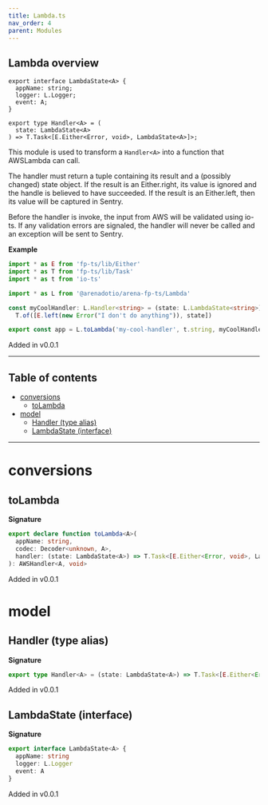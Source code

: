 ```yaml
---
title: Lambda.ts
nav_order: 4
parent: Modules
---
```


## Lambda overview

```
export interface LambdaState<A> {
  appName: string;
  logger: L.Logger;
  event: A;
}
```

```
export type Handler<A> = (
  state: LambdaState<A>
) => T.Task<[E.Either<Error, void>, LambdaState<A>]>;
```

This module is used to transform a `Handler<A>` into a function that
AWSLambda can call.

The handler must return a tuple containing its result and a (possibly
changed) state object. If the result is an Either.right, its value is ignored
and the handle is believed to have succeeded. If the result is an
Either.left, then its value will be captured in Sentry.

Before the handler is invoke, the input from AWS will be validated using
io-ts. If any validation errors are signaled, the handler will never be
called and an exception will be sent to Sentry.

**Example**

```ts
import * as E from 'fp-ts/lib/Either'
import * as T from 'fp-ts/lib/Task'
import * as t from 'io-ts'

import * as L from '@arenadotio/arena-fp-ts/Lambda'

const myCoolHandler: L.Handler<string> = (state: L.LambdaState<string>) =>
  T.of([E.left(new Error("I don't do anything")), state])

export const app = L.toLambda('my-cool-handler', t.string, myCoolHandler)
```

Added in v0.0.1

---

<h2 class="text-delta">Table of contents</h2>

- [conversions](#conversions)
  - [toLambda](#tolambda)
- [model](#model)
  - [Handler (type alias)](#handler-type-alias)
  - [LambdaState (interface)](#lambdastate-interface)

---

# conversions

## toLambda

**Signature**

```ts
export declare function toLambda<A>(
  appName: string,
  codec: Decoder<unknown, A>,
  handler: (state: LambdaState<A>) => T.Task<[E.Either<Error, void>, LambdaState<A>]>
): AWSHandler<A, void>
```

Added in v0.0.1

# model

## Handler (type alias)

**Signature**

```ts
export type Handler<A> = (state: LambdaState<A>) => T.Task<[E.Either<Error, void>, LambdaState<A>]>
```

Added in v0.0.1

## LambdaState (interface)

**Signature**

```ts
export interface LambdaState<A> {
  appName: string
  logger: L.Logger
  event: A
}
```

Added in v0.0.1
